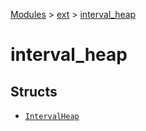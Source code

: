 [Modules](../../index.md) > [ext](../index.md) > [interval_heap]()

# interval_heap

## Structs

- [`IntervalHeap`](./IntervalHeap.md)
